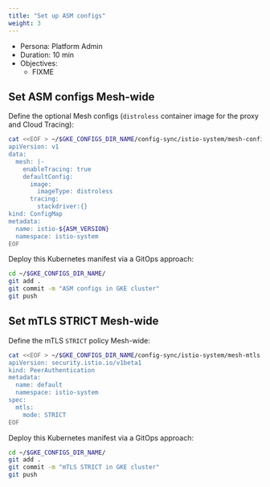 ```yaml
---
title: "Set up ASM configs"
weight: 3
---
```

- Persona: Platform Admin
- Duration: 10 min
- Objectives:
  - FIXME

## Set ASM configs Mesh-wide

Define the optional Mesh configs (`distroless` container image for the proxy and Cloud Tracing):
```Bash
cat <<EOF > ~/$GKE_CONFIGS_DIR_NAME/config-sync/istio-system/mesh-configs.yaml
apiVersion: v1
data:
  mesh: |-
    enableTracing: true
    defaultConfig:
      image:
        imageType: distroless
      tracing:
        stackdriver:{}
kind: ConfigMap
metadata:
  name: istio-${ASM_VERSION}
  namespace: istio-system
EOF
```

Deploy this Kubernetes manifest via a GitOps approach:
```Bash
cd ~/$GKE_CONFIGS_DIR_NAME/
git add .
git commit -m "ASM configs in GKE cluster"
git push
```

## Set mTLS STRICT Mesh-wide

Define the mTLS `STRICT` policy Mesh-wide:
```Bash
cat <<EOF > ~/$GKE_CONFIGS_DIR_NAME/config-sync/istio-system/mesh-mtls.yaml
apiVersion: security.istio.io/v1beta1
kind: PeerAuthentication
metadata:
  name: default
  namespace: istio-system
spec:
  mtls:
    mode: STRICT
EOF
```

Deploy this Kubernetes manifest via a GitOps approach:
```Bash
cd ~/$GKE_CONFIGS_DIR_NAME/
git add .
git commit -m "mTLS STRICT in GKE cluster"
git push
```